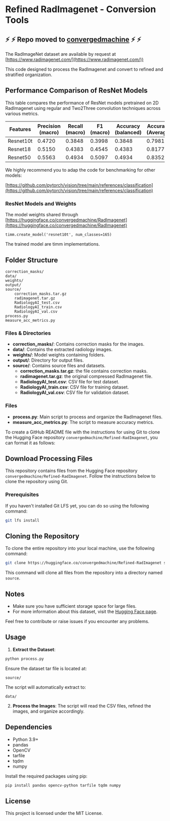 # Refined RadImagenet - Conversion Tools

## :zap:	:zap:	Repo moved to [convergedmachine](https://github.com/convergedmachine/Refined-RadImagenet) :zap:	:zap:	

The RadImageNet dataset are available by request at [https://www.radimagenet.com/](https://www.radimagenet.com/))

This code designed to process the RadImagenet and convert to refined and stratified organization.

## Performance Comparison of ResNet Models

This table compares the performance of ResNet models pretrained on 2D RadImagenet using regular and Two2Three convolution techniques across various metrics.

| Features    | Precision (macro) | Recall (macro) | F1 (macro) | Accuracy (balanced) | Accuracy (Average) |
|-------------|-------------------|----------------|------------|---------------------|--------------------|
| Resnet10t  | 0.4720            | 0.3848         | 0.3998     | 0.3848              | 0.7981             |
| Resnet18   | 0.5150            | 0.4383         | 0.4545     | 0.4383              | 0.8177             |
| Resnet50   | 0.5563            | 0.4934         | 0.5097     | 0.4934              | 0.8352             |

We highly recommend you to adap the code for benchmarking for other models:

[https://github.com/pytorch/vision/tree/main/references/classification](https://github.com/pytorch/vision/tree/main/references/classification)


### ResNet Models and Weights

The model weights shared through [https://huggingface.co/convergedmachine/RadImagenet](https://huggingface.co/convergedmachine/RadImagenet)

```
timm.create_model('resnet10t', num_classes=165)
```
The trained model are timm implementations.

## Folder Structure

```
correction_masks/
data/
weights/
output/
source/
    correction_masks.tar.gz
    radimagenet.tar.gz
    RadiologyAI_test.csv
    RadiologyAI_train.csv
    RadiologyAI_val.csv
process.py
measure_acc_metrics.py
```

### Files & Directories

- **correction_masks/**: Contains correction masks for the images.
- **data/**: Contains the extracted radiology images.
- **weights/**: Model weights containing folders.
- **output/**: Directory for output files.
- **source/**: Contains source files and datasets.
  - **correction_masks.tar.gz**: the file contains correction masks.     
  - **radimagenet.tar.gz**: the original compressed RadImagenet file.
  - **RadiologyAI_test.csv**: CSV file for test dataset.
  - **RadiologyAI_train.csv**: CSV file for training dataset.
  - **RadiologyAI_val.csv**: CSV file for validation dataset.

### Files

- **process.py**: Main script to process and organize the RadImagenet files.
- **measure_acc_metrics.py**: The script to measure accuracy metrics.

To create a GitHub README file with the instructions for using Git to clone the Hugging Face repository `convergedmachine/Refined-RadImagenet`, you can format it as follows:

## Download Processing Files

This repository contains files from the Hugging Face repository `convergedmachine/Refined-RadImagenet`. Follow the instructions below to clone the repository using Git.

### Prerequisites

If you haven't installed Git LFS yet, you can do so using the following command:

```bash
git lfs install
```

## Cloning the Repository

To clone the entire repository into your local machine, use the following command:

```bash
git clone https://huggingface.co/convergedmachine/Refined-RadImagenet source/
```

This command will clone all files from the repository into a directory named `source`.

## Notes

- Make sure you have sufficient storage space for large files.
- For more information about this dataset, visit the [Hugging Face page](https://huggingface.co/datasets/convergedmachine/Refined-RadImagenet).

Feel free to contribute or raise issues if you encounter any problems.

## Usage

1. **Extract the Dataset**:
```sh
python process.py
```
Ensure the dataset tar file is located at:
```
source/
```
The script will automatically extract to:
```
data/
```

2. **Process the Images**:
   The script will read the CSV files, refined the images, and organize accordingly.

## Dependencies

- Python 3.9+
- pandas
- OpenCV
- tarfile
- tqdm
- numpy

Install the required packages using pip:

```sh
pip install pandas opencv-python tarfile tqdm numpy
```

## License

This project is licensed under the MIT License.
